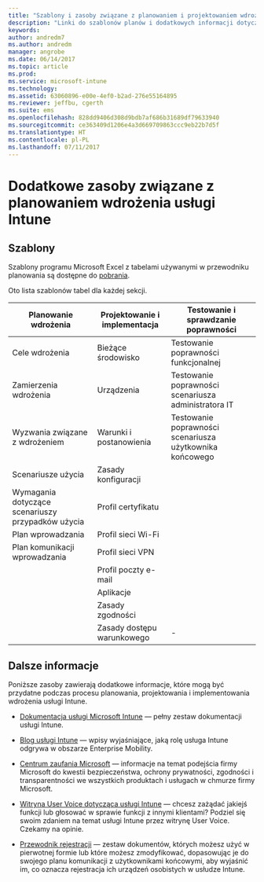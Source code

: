 ```yaml
---
title: "Szablony i zasoby związane z planowaniem i projektowaniem wdrożenia usługi Intune"
description: "Linki do szablonów planów i dodatkowych informacji dotyczących usługi Intune, które mogą być przydatne podczas procesu planowania i implementowania wdrożenia usługi Intune."
keywords: 
author: andredm7
ms.author: andredm
manager: angrobe
ms.date: 06/14/2017
ms.topic: article
ms.prod: 
ms.service: microsoft-intune
ms.technology: 
ms.assetid: 63060896-e00e-4ef0-b2ad-276e55164895
ms.reviewer: jeffbu, cgerth
ms.suite: ems
ms.openlocfilehash: 828dd9406d308d9bdb7af686b31689df79633940
ms.sourcegitcommit: ce363409d1206e4a3d669709863ccc9eb22b7d5f
ms.translationtype: HT
ms.contentlocale: pl-PL
ms.lasthandoff: 07/11/2017
---
```

# <a name="additional-resources-for-planning-your-intune-deployment"></a>Dodatkowe zasoby związane z planowaniem wdrożenia usługi Intune

## <a name="templates"></a>Szablony

Szablony programu Microsoft Excel z tabelami używanymi w przewodniku planowania są dostępne do [pobrania](https://gallery.technet.microsoft.com/Intune-deployment-planning-fae156c2?redir=0).

Oto lista szablonów tabel dla każdej sekcji.

|Planowanie wdrożenia  |Projektowanie i implementacja   |Testowanie i sprawdzanie poprawności |
|-----|----- |------|
| Cele wdrożenia |Bieżące środowisko|Testowanie poprawności funkcjonalnej|
| Zamierzenia wdrożenia |Urządzenia|Testowanie poprawności scenariusza administratora IT|
| Wyzwania związane z wdrożeniem |Warunki i postanowienia|Testowanie poprawności scenariusza użytkownika końcowego|
| Scenariusze użycia |Zasady konfiguracji| |
| Wymagania dotyczące scenariuszy przypadków użycia |Profil certyfikatu| |
| Plan wprowadzania |Profil sieci Wi-Fi| |
| Plan komunikacji wprowadzania|Profil sieci VPN| |
| |  Profil poczty e-mail | |
| | Aplikacje | |
| | Zasady zgodności | |
| | Zasady dostępu warunkowego|-|


## <a name="further-reading"></a>Dalsze informacje

Poniższe zasoby zawierają dodatkowe informacje, które mogą być przydatne podczas procesu planowania, projektowania i implementowania wdrożenia usługi Intune.

-   [Dokumentacja usługi Microsoft Intune](/intune/) — pełny zestaw dokumentacji usługi Intune.

-   [Blog usługi Intune](https://blogs.technet.microsoft.com/enterprisemobility/) — wpisy wyjaśniające, jaką rolę usługa Intune odgrywa w obszarze Enterprise Mobility.

-   [Centrum zaufania Microsoft](http://www.microsoft.com/TrustCenter/default.aspx) — informacje na temat podejścia firmy Microsoft do kwestii bezpieczeństwa, ochrony prywatności, zgodności i transparentności we wszystkich produktach i usługach w chmurze firmy Microsoft.

-   [Witryna User Voice dotycząca usługi Intune](http://microsoftintune.uservoice.com/) — chcesz zażądać jakiejś funkcji lub głosować w sprawie funkcji z innymi klientami? Podziel się swoim zdaniem na temat usługi Intune przez witrynę User Voice. Czekamy na opinie.

-   [Przewodnik rejestracji](https://gallery.technet.microsoft.com/Intune-End-User-Enrollment-3a0c9b0c?WT.mc_id=Blog_Intune_General_PCIT) — zestaw dokumentów, których możesz użyć w pierwotnej formie lub które możesz zmodyfikować, dopasowując je do swojego planu komunikacji z użytkownikami końcowymi, aby wyjaśnić im, co oznacza rejestracja ich urządzeń osobistych w usłudze Intune.
